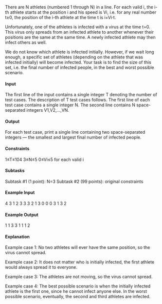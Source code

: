 There are N athletes (numbered 1 through N) in a line. For each valid i, the i-th athlete starts at the position i and his speed is Vi, i.e. for any real number t≥0, the position of the i-th athlete at the time t is i+Vi⋅t.

Unfortunately, one of the athletes is infected with a virus at the time t=0. This virus only spreads from an infected athlete to another whenever their positions are the same at the same time. A newly infected athlete may then infect others as well.

We do not know which athlete is infected initially. However, if we wait long enough, a specific set of athletes (depending on the athlete that was infected initially) will become infected. Your task is to find the size of this set, i.e. the final number of infected people, in the best and worst possible scenario.

#### Input
The first line of the input contains a single integer T denoting the number of test cases. The description of T test cases follows.
The first line of each test case contains a single integer N.
The second line contains N space-separated integers V1,V2,…,VN.
#### Output
For each test case, print a single line containing two space-separated integers ― the smallest and largest final number of infected people.

#### Constraints
1≤T≤104
3≤N≤5
0≤Vi≤5 for each valid i
#### Subtasks
Subtask #1 (1 point): N=3
Subtask #2 (99 points): original constraints

#### Example Input
4
3
1 2 3
3
3 2 1
3
0 0 0
3
1 3 2
#### Example Output
1 1
3 3
1 1
1 2
#### Explanation
Example case 1: No two athletes will ever have the same position, so the virus cannot spread.

Example case 2: It does not matter who is initially infected, the first athlete would always spread it to everyone.

Example case 3: The athletes are not moving, so the virus cannot spread.

Example case 4: The best possible scenario is when the initially infected athlete is the first one, since he cannot infect anyone else. In the worst possible scenario, eventually, the second and third athletes are infected.
